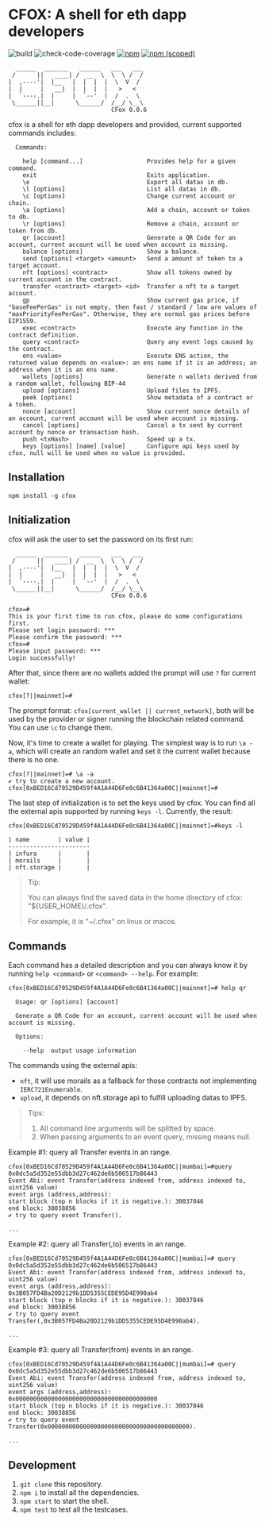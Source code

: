 # CFOX: A shell for eth dapp developers

![build](https://github.com/DTeam-Top/cfox/actions/workflows/ci.yml/badge.svg)
![check-code-coverage](https://img.shields.io/badge/code--coverage-87.43%25-green)
[![npm](https://img.shields.io/npm/dt/cfox)](https://www.npmjs.com/package/cfox)
[![npm (scoped)](https://img.shields.io/npm/v/cfox)](https://www.npmjs.com/package/cfox)

```text
  ______  _______   ______   ___   ___
 /      ||   ____| /  __  \  \  \ /  /
|  ,----'|  |__   |  |  |  |  \  V  /
|  |     |   __|  |  |  |  |   >   <
|  `----.|  |     |  `--'  |  /  .  \
 \______||__|      \______/  /__/ \__\
                             CFox 0.0.6
```

cfox is a shell for eth dapp developers and provided, current supported commands includes:

```text
  Commands:

    help [command...]                  Provides help for a given command.
    exit                               Exits application.
    \e                                 Export all datas in db.
    \l [options]                       List all datas in db.
    \c [options]                       Change current account or chain.
    \a [options]                       Add a chain, account or token to db.
    \r [options]                       Remove a chain, account or token from db.
    qr [account]                       Generate a QR Code for an account, current account will be used when account is missing.
    balance [options]                  Show a balance.
    send [options] <target> <amount>   Send a amount of token to a target account.
    nft [options] <contract>           Show all tokens owned by current account in the contract.
    transfer <contract> <target> <id>  Transfer a nft to a target account.
    gp                                 Show current gas price, if "baseFeePerGas" is not empty, then fast / standard / low are values of "maxPriorityFeePerGas". Otherwise, they are normal gas prices before EIP1559.
    exec <contract>                    Execute any function in the contract definition.
    query <contract>                   Query any event logs caused by the contract.
    ens <value>                        Execute ENS action, the returned value depends on <value>: an ens name if it is an address; an address when it is an ens name.
    wallets [options]                  Generate n wallets derived from a random wallet, following BIP-44
    upload [options]                   Upload files to IPFS.
    peek [options]                     Show metadata of a contract or a token.
    nonce [account]                    Show current nonce details of an account, current account will be used when account is missing.
    cancel [options]                   Cancel a tx sent by current account by nonce or transaction hash.
    push <txHash>                      Speed up a tx.
    keys [options] [name] [value]      Configure api keys used by cfox, null will be used when no value is provided.
```

## Installation

`npm install -g cfox`

## Initialization

cfox will ask the user to set the password on its first run:

```text
  ______  _______   ______   ___   ___
 /      ||   ____| /  __  \  \  \ /  /
|  ,----'|  |__   |  |  |  |  \  V  /
|  |     |   __|  |  |  |  |   >   <
|  `----.|  |     |  `--'  |  /  .  \
 \______||__|      \______/  /__/ \__\
                             CFox 0.0.6

cfox=#
This is your first time to run cfox, please do some configurations first.
Please set login password: ***
Please confirm the password: ***
cfox=#
Please input password: ***
Login successfully!
```

After that, since there are no wallets added the prompt will use `?` for current wallet:

```text
cfox[?||mainnet]=#
```

The prompt format: `cfox[current_wallet || current_network]`, both will be used by the provider or signer running the blockchain related command. You can use `\c` to change them.

Now, it's time to create a wallet for playing. The simplest way is to run `\a -a`, which will create an random wallet and set it the current wallet because there is no one.

```text
cfox[?||mainnet]=# \a -a
✔ try to create a new account.
cfox[0xBED16Cd70529D459f4A1A44D6Fe0c6B41364a00C||mainnet]=#
```

The last step of initialization is to set the keys used by cfox. You can find all the external apis supported by running `keys -l`. Currently, the result:

```text
cfox[0xBED16Cd70529D459f4A1A44D6Fe0c6B41364a00C||mainnet]=#keys -l

| name        | value |
-----------------------
| infura      |       |
| morails     |       |
| nft.storage |       |
```

> Tip:
>
> You can always find the saved data in the home directory of cfox: "${USER_HOME}/.cfox".
>
> For example, it is "~/.cfox" on linux or macos.

## Commands

Each command has a detailed description and you can always know it by running `help <command>` or `<command> --help`. For example:

```text
cfox[0xBED16Cd70529D459f4A1A44D6Fe0c6B41364a00C||mainnet]=# help qr

  Usage: qr [options] [account]

  Generate a QR Code for an account, current account will be used when account is missing.

  Options:

    --help  output usage information
```

The commands using the external apis:

- `nft`, it will use morails as a fallback for those contracts not implementing `IERC721Enumerable`.
- `upload`, it depends on nft.storage api to fulfill uploading datas to IPFS.

> Tips:
>
> 1. All command line arguments will be splitted by space.
> 1. When passing arguments to an event query, missing means null.

Example #1: query all Transfer events in an range.

```text
cfox[0xBED16Cd70529D459f4A1A44D6Fe0c6B41364a00C||mumbai]=#query 0x0dc5a5d352e55dbb3d27c462de6b506517b86443
Event Abi: event Transfer(address indexed from, address indexed to, uint256 value)
event args (address,address):
start block (top n blocks if it is negative.): 30037846
end block: 30038856
✔ try to query event Transfer().

...
```

Example #2: query all Transfer(,to) events in an range.

```text
cfox[0xBED16Cd70529D459f4A1A44D6Fe0c6B41364a00C||mumbai]=# query 0x0dc5a5d352e55dbb3d27c462de6b506517b86443
Event Abi: event Transfer(address indexed from, address indexed to, uint256 value)
event args (address,address):  0x3B057FD4Ba20D2129b1DD5355CEDE95D4E990ab4
start block (top n blocks if it is negative.): 30037846
end block: 30038856
✔ try to query event Transfer(,0x3B057FD4Ba20D2129b1DD5355CEDE95D4E990ab4).

...
```

Example #3: query all Transfer(from) events in an range.

```text
cfox[0xBED16Cd70529D459f4A1A44D6Fe0c6B41364a00C||mumbai]=# query 0x0dc5a5d352e55dbb3d27c462de6b506517b86443
Event Abi: event Transfer(address indexed from, address indexed to, uint256 value)
event args (address,address): 0x0000000000000000000000000000000000000000
start block (top n blocks if it is negative.): 30037846
end block: 30038856
✔ try to query event Transfer(0x0000000000000000000000000000000000000000).

...
```

## Development

1. `git clone` this repository.
1. `npm i` to install all the dependencies.
1. `npm start` to start the shell.
1. `npm test` to test all the testcases.
